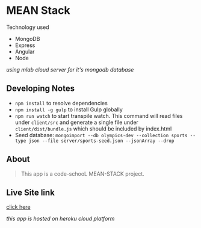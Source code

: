 # MEAN Stack

Technology used

* MongoDB
* Express
* Angular
* Node

*using mlab cloud server for it's mongodb database*

## Developing Notes

* `npm install` to resolve dependencies
* `npm install -g gulp` to install Gulp globally
* `npm run watch` to start transpile watch. This command will read files under `client/src` and generate a single file under `client/dist/bundle.js` which should be included by index.html
* Seed database: `mongoimport --db olympics-dev --collection sports --type json --file server/sports-seed.json --jsonArray --drop`

## About 
> This app is a code-schooL MEAN-STACK project.

## Live Site link
  <a href="https://cool-games.herokuapp.com">click here</a>

*this app is hosted on heroku cloud platform*
